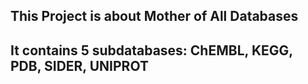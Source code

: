 
This Project is about Mother of All Databases
-----------------------------------------------

It contains 5 subdatabases: ChEMBL, KEGG, PDB, SIDER, UNIPROT
--------------------------------------------------------------
